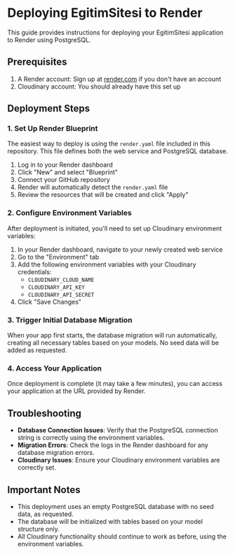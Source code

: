 # Deploying EgitimSitesi to Render

This guide provides instructions for deploying your EgitimSitesi application to Render using PostgreSQL.

## Prerequisites

1. A Render account: Sign up at [render.com](https://render.com) if you don't have an account
2. Cloudinary account: You should already have this set up

## Deployment Steps

### 1. Set Up Render Blueprint

The easiest way to deploy is using the `render.yaml` file included in this repository. This file defines both the web service and PostgreSQL database.

1. Log in to your Render dashboard
2. Click "New" and select "Blueprint"
3. Connect your GitHub repository
4. Render will automatically detect the `render.yaml` file
5. Review the resources that will be created and click "Apply"

### 2. Configure Environment Variables

After deployment is initiated, you'll need to set up Cloudinary environment variables:

1. In your Render dashboard, navigate to your newly created web service
2. Go to the "Environment" tab
3. Add the following environment variables with your Cloudinary credentials:
   - `CLOUDINARY_CLOUD_NAME`
   - `CLOUDINARY_API_KEY`
   - `CLOUDINARY_API_SECRET`
4. Click "Save Changes"

### 3. Trigger Initial Database Migration

When your app first starts, the database migration will run automatically, creating all necessary tables based on your models. No seed data will be added as requested.

### 4. Access Your Application

Once deployment is complete (it may take a few minutes), you can access your application at the URL provided by Render.

## Troubleshooting

- **Database Connection Issues**: Verify that the PostgreSQL connection string is correctly using the environment variables.
- **Migration Errors**: Check the logs in the Render dashboard for any database migration errors.
- **Cloudinary Issues**: Ensure your Cloudinary environment variables are correctly set.

## Important Notes

- This deployment uses an empty PostgreSQL database with no seed data, as requested.
- The database will be initialized with tables based on your model structure only.
- All Cloudinary functionality should continue to work as before, using the environment variables.
 